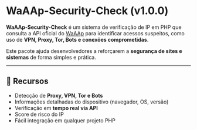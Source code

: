 # WaAAp-Security-Check (v1.0.0)

**WaAAp-Security-Check** é um sistema de verificação de IP em PHP que consulta a API oficial do [WaAAp](https://www.waaap.net) para identificar acessos suspeitos, como uso de **VPN, Proxy, Tor, Bots e conexões comprometidas**.  

Este pacote ajuda desenvolvedores a reforçarem a **segurança de sites e sistemas** de forma simples e prática.

---

## 🚀 Recursos
- Detecção de **Proxy, VPN, Tor e Bots**
- Informações detalhadas do dispositivo (navegador, OS, versão)
- Verificação em **tempo real via API**
- Score de risco do IP
- Fácil integração em qualquer projeto PHP
